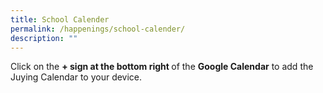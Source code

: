 ```yaml
---
title: School Calender
permalink: /happenings/school-calender/
description: ""
---
```

<p></p>
<p>Click on the&nbsp;<strong>+ sign at the bottom right&nbsp;</strong>of the&nbsp;<strong>Google Calendar</strong>&nbsp;to add the Juying Calendar to your device.</p>
